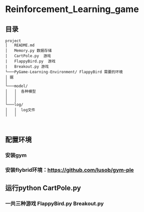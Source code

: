 # Reinforcement_Learning_game
## 目录    
```
project
│   README.md
│   Memory.py 数据存储   
│   CartPole.py  游戏
|   FlappyBird.py  游戏
|   Breakout.py 游戏
└───PyGame-Learning-Environment/ FlappyBird 需要的环境
│ 据
│   
└───model/
│   │  各种模型
│   │   
│   │   
└───log/
│   │  log文件
│   │   
    
    
```




## 配置环境
### 安装gym 
### 安装flybrid环境：https://github.com/lusob/gym-ple

## 运行python CartPole.py 
### 一共三种游戏 FlappyBird.py  Breakout.py 